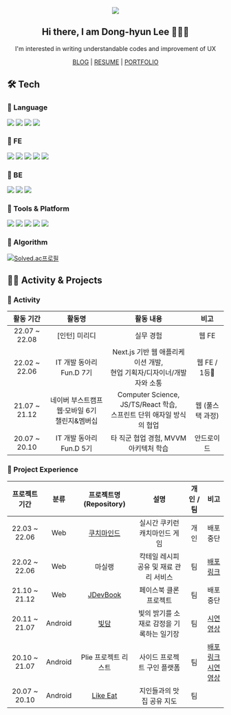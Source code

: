 <!-- ## Hi there, I am Dong-hyun 🙋🏻‍♂️</h2> -->

<!-- [![Velog Badge](https://img.shields.io/badge/-Velog-red?link=https://velog.io/@dev_2dong/)](https://velog.io/@dev_2dong/) <a href="mailto:linear14@naver.com"><img src="https://img.shields.io/badge/E--mail-linear14%40naver.com-brightgreen?link=linear14@naver.com"/></a><br>

`UI/UX`구현에 관심이 많은 개발자 이동현입니다. -->

<!-- ## 🎄 Portfolio
| 항목 | 링크 |
|:---:|:---:|
| 이력서 | [Click Me](https://rattle-eyelash-eaa.notion.site/edec9bbbe6f349518be78728c3ac5081) |
| 포트폴리오 | [Click Me](https://rattle-eyelash-eaa.notion.site/a3771b6abf894b10acbdca70457e0031?v=507ae46b12b6446f8bde91faed2f09d8) | -->

<div align="center">
  <a href="https://hits.seeyoufarm.com"><img src="https://hits.seeyoufarm.com/api/count/incr/badge.svg?url=https://github.com/linear14/hit-counter&count_bg=%23FFB100&title_bg=%23555555&icon=&icon_color=%23E7E7E7&title=hits&edge_flat=false"/></a>
  <h2>Hi there, I am Dong-hyun Lee 🙋🏻‍♂️</h2>
  <p>I'm interested in writing understandable codes and improvement of UX</p>
  
  <div>
    <a href="https://velog.io/@dev_2dong/">BLOG</a>
    <span>|</span>
    <a href="https://rattle-eyelash-eaa.notion.site/edec9bbbe6f349518be78728c3ac5081">RESUME</a>
    <span>|</span>
    <a href="https://rattle-eyelash-eaa.notion.site/a3771b6abf894b10acbdca70457e0031?v=507ae46b12b6446f8bde91faed2f09d8">PORTFOLIO</a>
  </div>
  
  
</div>



## 🛠 Tech 
### 🚩 Language
<img src="https://img.shields.io/badge/-JavaScript-%23F7DF1E?logo=JavaScript&logoColor=black"/> <img src="https://img.shields.io/badge/-TypeScript-%233178C6?logo=TypeScript&logoColor=white"/> <img src="https://img.shields.io/badge/-Kotlin-%230095D5?logo=Kotlin&logoColor=white"/> <img src="https://img.shields.io/badge/-Java-%23007396?logo=Java&logoColor=white"/> <br>

### 🚩 FE
<img src="https://img.shields.io/badge/-React-%2361DAFB?logo=React&logoColor=black"/> <img src="https://img.shields.io/badge/-Next.js-%23000000?logo=Next.js&logoColor=white"/> <img src="https://img.shields.io/badge/-Styled-%23DB7093?logo=styled-components&logoColor=white"/> <img src="https://img.shields.io/badge/-Recoil-%233578e5?logo=RECOIL&logoColor=white"/> <img src="https://img.shields.io/badge/-Android-%233DDC84?logo=Android&logoColor=white"/>

### 🚩 BE
<img src="https://img.shields.io/badge/-Node.js-%23339933?logo=Node.js&logoColor=white"/> <img src="https://img.shields.io/badge/-Express-%23000000?logo=Express&logoColor=white"/> <img src="https://img.shields.io/badge/-MySQL-%234479A1?logo=MySQL&logoColor=white"/>

### 🚩 Tools & Platform
<img src="https://img.shields.io/badge/-Firebase-%23FFCA28?logo=Firebase&logoColor=black"/> <img src="https://img.shields.io/badge/-Slack-%234A154B?logo=Slack&logoColor=white"/> <img src="https://img.shields.io/badge/-Notion-%23000000?logo=Notion&logoColor=white"/> <img src="https://img.shields.io/badge/-Figma-%23F24E1E?logo=Figma&logoColor=white"/> <img src="https://img.shields.io/badge/-Zeplin-%23fdca2f"/>
 
### 🚩 Algorithm
[![Solved.ac프로필](http://mazassumnida.wtf/api/v2/generate_badge?boj=linear114)](https://solved.ac/linear114)

## 🏃‍♀️ Activity & Projects
### 🚩 Activity
| 활동 기간 | 활동명 | 활동 내용 | 비고 |
|:------:|:---:|:---:|:---:|
| 22.07 ~ 22.08 | [인턴] 미리디 | 실무 경험 | 웹 FE |
| 22.02 ~ 22.06 | IT 개발 동아리 Fun.D 7기 | Next.js 기반 웹 애플리케이션 개발,<br>현업 기획자/디자이너/개발자와 소통 | 웹 FE / 1등🥇 |
| 21.07 ~ 21.12 | 네이버 부스트캠프 웹·모바일 6기<br>챌린지&멤버십 | Computer Science, JS/TS/React 학습,<br>스프린트 단위 애자일 방식의 협업 | 웹 (풀스택 과정) |
| 20.07 ~ 20.10 | IT 개발 동아리 Fun.D 5기 | 타 직군 협업 경험, MVVM 아키텍처 학습 | 안드로이드 |

### 🚩 Project Experience
| 프로젝트 기간 | 분류 | 프로젝트명(Repository) | 설명 | 개인 / 팀 | 비고 |
| :------: | :---: |:---: | :---: | :---: | :---: |
| 22.03 ~ 22.06 | Web | [쿠치마인드](https://github.com/linear14/cootchmind) | 실시간 쿠키런 캐치마인드 게임 | 개인 | 배포 중단 |
| 22.02 ~ 22.06 | Web | 마실랭 | 칵테일 레시피 공유 및 재료 관리 서비스 | 팀 | [배포 링크](https://www.masileng.com) |
| 21.10 ~ 21.12 | Web | [JDevBook](https://github.com/linear14/WEB13-JDevBook) | 페이스북 클론 프로젝트 | 팀 | 배포 중단 |
| 20.11 ~ 21.07 | Android | [빛담](https://github.com/linear14/BDProject) | 빛의 밝기를 소재로 감정을 기록하는 일기장 | 팀 | [시연 영상](https://www.youtube.com/watch?v=UzTgOJHKg9k) |
| 20.10 ~ 21.07 | Android | Plie 프로젝트 리스트 | 사이드 프로젝트 구인 플랫폼 | 팀 | [배포 링크](https://play.google.com/store/apps/details?id=org.fakedev.plie.release)<br>[시연 영상](https://www.youtube.com/watch?v=bf61zHwT1x0) |
| 20.07 ~ 20.10 | Android | [Like Eat](https://github.com/linear14/LikeEat) | 지인들과의 맛집 공유 지도 | 팀 | |
